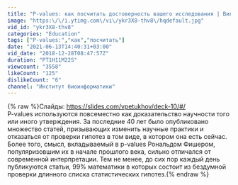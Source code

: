 ```yaml
---
title: "P-values: как посчитать достоверность вашего исследования | Виктор Петухов"
image: "https:\/\/i.ytimg.com\/vi\/ykr3X8-thv8\/hqdefault.jpg"
vid_id: "ykr3X8-thv8"
categories: "Education"
tags: ["P-values:","как","посчитать"]
date: "2021-06-13T14:40:31+03:00"
vid_date: "2018-12-28T08:47:57Z"
duration: "PT1H11M22S"
viewcount: "3558"
likeCount: "125"
dislikeCount: "6"
channel: "Институт биоинформатики"
---
```

{% raw %}Слайды: <a rel="nofollow" target="blank" href="https://slides.com/vpetukhov/deck-10/#/">https://slides.com/vpetukhov/deck-10/#/</a><br />P-values используются повсеместно как доказательство научности того или иного утверждения. За последние 40 лет было опубликовано множество статей, призывающих изменить научные практики и отказаться от проверки гипотез в том виде, в котором она есть сейчас. Более того, смысл, вкладываемый в p-values Рональдом Фишером, популяризовшим их в начале прошлого века, сильно отличался от современной интерпретации. Тем не менее, до сих пор каждый день публикуются статьи, 99% математики в которых состоит из бездумной проверки длинного списка статистических гипотез.{% endraw %}
